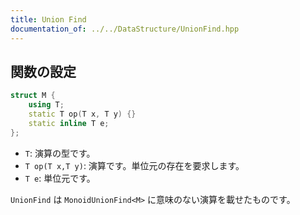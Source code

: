 ```yaml
---
title: Union Find
documentation_of: ../../DataStructure/UnionFind.hpp
---
```


## 関数の設定
```cpp
struct M {
    using T;
    static T op(T x, T y) {}
    static inline T e;
};
```
* `T`: 演算の型です。
* `T op(T x,T y)`: 演算です。単位元の存在を要求します。
* `T e`: 単位元です。

`UnionFind` は `MonoidUnionFind<M>` に意味のない演算を載せたものです。